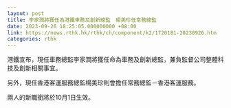 ```yaml
---
layout: post
title: 李家潤將獲任為港鐵車務及創新總監　楊美珍任常務總監
date: 2023-09-26 18:25:05.000000000 +08:00
link: https://news.rthk.hk/rthk/ch/component/k2/1720181-20230926.htm
categories: rthk
---
```


港鐵宣布，現任車務總監李家潤將獲任命為車務及創新總監，兼負監督公司整體科技及創新相關事宜。

另外，現任香港客運服務總監楊美珍則會擔任常務總監－香港客運服務。

兩人的新職銜將於10月1日生效。
